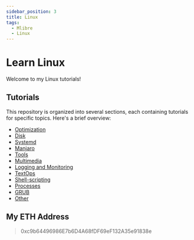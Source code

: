 ```yaml
---
sidebar_position: 3
title: Linux
tags:
  - Mlibre
  - Linux
---
```


# Learn Linux

Welcome to my Linux tutorials!

## Tutorials

This repository is organized into several sections, each containing tutorials for specific topics. Here's a brief overview:

* [Optimization](./optimization.md)
* [Disk](./disk.md)
* [Systemd](./systemd.md)
* [Manjaro](./manjaro.md)
* [Tools](./tools.md)
* [Multimedia](./game%20and%20graphic.md)
* [Logging and Monitoring](./logging-monitoring.md)
* [TextOps](./textOps.md)
* [Shell-scripting](./shell-scripting.md)
* [Processes](./processes.md)
* [GRUB](./grub.md)
* [Other](./other.md)

## My ETH Address

> 0xc9b64496986E7b6D4A68fDF69eF132A35e91838e
